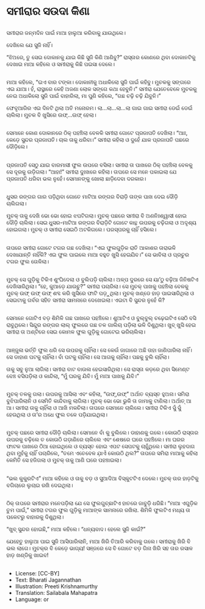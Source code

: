 # ସମୀରାର ସଉଦା କିଣା

##
ସମୀରାର ଜନ୍ମଦିନ ପାଇଁ ମାଆ ହାଲୁଆ କରିବାକୁ ଯାଉଥିଲେ।

ଦେଖିଲେ ଯେ ସୁଜି ନାହିଁ।

“ଝିଅରେ, ତୁ ସେଇ ଦୋକାନକୁ ଯାଇ କିଛି ସୁଜି କିଣି ଆଣିବୁ?” ରାସ୍ତାର କୋଣରେ ଥିବା ଦୋକାନଟିକୁ ଦେଖାଇ ମାଆ କହିଲେ ଓ ସମୀରାକୁ କିଛି ପଇସା ଦେଲେ।

##
ମାଆ କହିଲେ, “ଇଏ ବାର ଟଙ୍କା। ଦୋକାନୀକୁ ଅଧାକିଲୋ ସୁଜି ପାଇଁ କହିବୁ। ମୁଚକକୁ ସଙ୍ଗରେ ଏଇ ଯାଆ। ହଁ, ରାସ୍ଥାରେ କେହି ଅଜଣା ଲୋକ ସଙ୍ଗେ କଥା ହେବୁନି।” ସମୀରା ଯେତେବେଳେ ମୁଚକକୁ ନେଇ ଅଧାକିଲୋ ସୁଜି ପାଇଁ ବାହାରିଲା, ମା ପୁଣି କହିଲେ, “ଗଛ ଚଢ଼ି ଚଢ଼ି ଯିବୁନି।”

ଫେବୃଆରିର ଏଇ ଦିନଟି ଥିଲା ଅତି ମନୋରମ।  ଲା...ଲା...ଲା...ଲା ଗାଇ ଗାଇ ସମୀରା ଡେଇଁ ଡେଇଁ ଚାଲିଲା। ମୁଚକ ବି ଖୁସିରେ ଉଫ୍‍...ଉଫ୍‍ ହେଲା।

##
ସେମାନେ କୋଣ ଦୋକାନରେ ଠିକ୍‍ ପହଞ୍ଚିଲା ବେଳକି ସମୀରା ଗୋଟେ ପ୍ରଜାପତି ଦେଖିଲା। “ଆଃ, କେଡ଼େ ସୁନ୍ଦର ପ୍ରଜାପତି। ଚାଲ ତାକୁ ଧରିବା।” ସମୀରା କହିଲା ଓ ଦୁହେଁ ଯାକ ପ୍ରଜାପତି ପଛରେ ଦୌଡ଼ିଲେ।

##
ପ୍ରଜାପତି ସେଠୁ ଯାଇ ବାରମାସୀ ଫୁଲ ଉପରେ ବସିଲା। ସମୀରା ତା ପାଖରେ ଠିକ୍‍ ପହଞ୍ଚିଲା ବେଳକୁ ସେ ଦୂରକୁ ଉଡ଼ିଗଲା। “ଆହା!” ସମୀରା ଦୁଃଖରେ କହିଲା। ତାପରେ ସେ ମନେ ପକାଇଲା ଯେ ପ୍ରଜାପତି ଧରିବା ଭଲ ନୁହେଁ। ସେମାନଙ୍କୁ ଖୋଲା ଛାଡ଼ିଦେବା ଦରକାର।

##
ଧୁସର ରଙ୍ଗର ଗାର ପଡ଼ିଥିବା ଗୋତେ ମାଟିଆ ରଙ୍ଗର ବିରାଡ଼ି ତାଙ୍କ ପାଖ ଦେଇ ଦୌଡ଼ି ଚାଲିଗଲା।

ମୁଚକ୍‍ ତାକୁ ଦେଖି ଭୋ ଭୋ ହୋ‍ଇ ଝପଟିଗଲା। ମୁଚକ୍‍ ପଛରେ ସମୀରା ବି ଅଣନିଃଶ୍ୱାସୀ ହୋ‍ଇ ଦୌଡ଼ି ଚାଲିଲା। ସେଇ ଧୁସର-ମାଟିଆ ରଙ୍ଗର ବିରାଡ଼ିଟି ଗୋଟେ କାନ୍ଥ ଉପରକୁ ଚଢ଼ିଗଲା ଓ ଅଦୃଶ୍ୟ ହୋ‍ଇଗଲା। ମୁଚକ୍‍ ଓ ସମୀରା ସେଇଠି ଅଟକିଗଲେ। ପରସ୍ପରକୁ ଚାହିଁ ହସିଲେ।

##
ତାପରେ ସମୀରା ଗୋଟେ ଟଗର ଗଛ ଦେଖିଲା। “ଏଇ ଫୁଲଗୁଡ଼ିକ ରାତି ଆକାଶର ତାରାଭଳି ଦେଖାଯାନ୍ତି ନାହିଁକି? ଏଇ ଫୁଲ ପାଇଲେ ମାଆ ବହୁତ ଖୁସି ହେଇଯିବ।” ସେ ଭାବିଲା ଓ ପ୍ରଚୁର ଟଗର ଫୁଲ ତୋଳିଲା।

##
ମୁଚକ୍‍ ସେ ଗୁଡ଼ିକୁ ଟିକିଏ ଶୁଂଘିଦେଲା ଓ ବୁଲିପଡ଼ି ଚାଲିଲା। ଅଳ୍ପ ଦୁରରେ ସେ ୟା’ଠୁ ବଢ଼ିଆ ଜିନିଷଟିଏ ଦେଖିସାରିଥିଲା। “ହେ, କୁଆଡ଼େ ଯାଉଚୁ?” ସମୀରା ପଚାରିଲା। ସେ ମୁଚକ୍‍ ପାଖକୁ  ପହଞ୍ଚିଲା ବେଳକୁ ମୁଚକ୍‍ ଉଫ୍‍ ଉଫ୍‍ ଉଫ୍‍ ଶବ୍ଦ କରି ଖୁସିରେ ଫାଟି ପଡ଼ୁଥିଲା। ମୁଚକ୍‍ ଖଣ୍ଡେ ହାଡ଼ ପାଇସାରିଥିଲା ଓ ସେଇଟାକୁ ଗର୍ବର ସହିତ ସମୀରା ସାମନାରେ ଦେଖେଇଲା। ଏଇଟା ବି ସୁନ୍ଦର ନୁହେଁ କି?

##
ସେମାନେ ଗୋଟିଏ ବଡ଼ ଶିମିଳି ଗଛ ପାଖରେ ପହଞ୍ଚିଲେ। ଶୁଆଟିଏ ଓ ବୁଲ୍‍ବୁଲ୍‍ ଚଢ଼େଇଟିଏ ସେଠି ବସି ରାବୁଥିଲେ। ସିନ୍ଦୁର ରଙ୍ଗର ଲାଲ୍‍ ଫୁଲରେ ଗଛ ତଳ ଗାଲିଚା ପଡ଼ିଲା ଭଳି ଦିଶୁଥିଲା। ଖୁବ୍‍ ଖୁସି ହେଇ ସମୀରା ତା ଅଣ୍ଟିରେ ସେଇ କୋମଳ ଫୁଲ ଗୁଡ଼ିକୁ ଗୋଟେଇ ଭରିଚାଲିଲା।

##
ଆଞ୍ଜୁଳା ଭର୍ତ୍ତି ଫୁଲ ଧରି ସେ ଉପରକୁ ଚାହିଁଲା। ସେ କେଉଁ ଜାଗାରେ ଅଛି ତାହା ଜାଣିପାରିଲା ନାହିଁ। ସେ ଡାହାଣ ପଟକୁ ଚାହିଁଲା। ବାଁ ପଟକୁ ଚାହିଁଲା। ସେ ଆଗକୁ ଚାହିଁଲା। ପଛକୁ ବୁଲି ଚାହିଁଲା।

ତାକୁ ସବୁ ନୁଆ ଲାଗିଲା। ସମୀରା ବାଟ ବାଉଳା ହେଇସାରିଥିଲା। ସେ ରାସ୍ତା କଡ଼ରେ ଥିବା ସିମେଣ୍ଟ ବେଞ୍ଚ ବସିପଡ଼ିଲା ଓ କାନ୍ଦିଲା, “ମୁଁ ଘରକୁ ଯିବି। ମୁଁ ମାଆ ପାଖକୁ ଯିବି।”

##
ମୁଚକ୍‍ ତଳକୁ ଗଲା। ଉପରକୁ ଆସିଲା ଏବଂ କହିଲା, “ଉଫ୍‍,ଉଫ୍‍” ଅର୍ଥାତ ବ୍ୟସ୍ତ ହୁଅନା। ସମିରା ବୁଝିପାରିଲାନି ଓ ସେମିତି କାନ୍ଦିବାକୁ ଲାଗିଲା। ମୁଚ‍କ୍‍ ଭୋ ଭୋ ଭୁକି ତା ଜାମାକୁ ଟାଣିଲା। ଅର୍ଥାତ୍‍ ଆ ଆ। ସମୀରା ତାକୁ ଚାହିଁଲା ଓ ଆଖି ମକଚିଲା। ତାପରେ ସେମାନେ ଚାଲିଲେ। ସମୀରା ଟିକିଏ ସୁଁ ସୁଁ ହେଉଥିଲା ଓ ତା’ର ଅଧେ ଫୁଲ ତଳେ ପଡ଼ିଯାଇଥିଲା।

##
ମୁଚକ୍‍ ପଛରେ ସମୀରା ଦୌଡ଼ି ଚାଲିଲା। ସେମାନେ ବାଁ କୁ ବୁଲିଲେ। ଡାହାଣକୁ ଗଲେ। କୋ‍ଉଠି ରାସ୍ତାର ଉପରକୁ ଚଢ଼ିଲେ ତ କୋ‍ଉଠି ଗଡ଼ାଣିରେ ଚାଲିଲେ ଏବଂ ଶେଷରେ ଘରେ ପହଞ୍ଚିଲେ। ମା ଘରର ଫାଟକ ପାଖରେ ଠିଆ ହୋ‍ଇଥିଲେ ଓ ବ୍ୟସ୍ତ ହୋ‍ଇ ଏପଟ ସେପଟକୁ ଚାହୁଁଥିଲେ। ସମୀରା ଲୁହଦାଗ ଥିବା ମୁହଁକୁ ଚାହିଁ ପଚାରିଲେ, “ତମେ ଏତେବେଳ ଯ଼ାଏଁ କୋ‍ଉଠି ଥିଲ?” ତାପରେ ସମିରା ମାଆକୁ କହିଲା କେମିତି ସେ ହଜିଗଲା ଓ ମୁଚକ୍‍ ତାକୁ ଆଣି ଘରେ ପହଞ୍ଚାଇଲା। 

##
“ଭଲ କୁକୁରଟିଏ” ମାଆ କହିଲେ ଓ ତାକୁ ବଡ଼ ଓ ସୁଆଦିଆ ବିସ୍କୁଟଟିଏ ଦେଲେ। ମୁଚକ୍‍ ତାର ହାଡ଼ଟିକୁ ବଗିଚାରେ ଲୁଚାଇ ରଖି ଦେଇଥିଲା।

##
ଠିକ୍‍ ତାପରେ ସମୀରାର ମନେପଡ଼ିଲା ଯେ ସେ ଫୁଲଗୁଚ୍ଛାଟିଏ ହାତରେ ଜାବୁଡ଼ି ଧରିଛି। “ମାଆ ଏଗୁଡ଼ିକ ତୁମ ପାଇଁ,” ସମୀରା ଟଗର ଫୁଲ ଗୁଡ଼ିକୁ ମାଆଙ୍କ ସାମନାରେ ରଖିଲା. ଶିମିଳି ଫୁଲଟିଏ ମଧ୍ୟ ତା ପକେଟରୁ ବାହାରକୁ ଦିଶୁଥିଲା।

“ଖୁବ୍‍ ସୁନ୍ଦର ହୋ‍ଇଛି,” ମାଆ କହିଲେ। “ଧନ୍ୟବାଦ। ହେଲେ ସୁଜି କାଇଁ?”

ଯେହେତୁ ହାଲୁଆ ପାଇ ସୁଜି ଆସିପାରିଲାନି, ମାଆ ଖିରି ତିଆରି କରିବାକୁ ଗଲେ। ସମୀରାକୁ ଖିରି ବି ଭଲ ଲାଗେ। ମୁଚକ୍‍ର ବି କେଡ଼େ ଭାଗ୍ୟ! ସଞ୍ଜରେ ସେ ବି ଗୋଟେ ବଡ଼ ଗିନା ଖିରି ସହ ତାର ରସାଳ ହାଡ଼ ଖଣ୍ଡିକୁ ଖାଇବ!

##
* License: [CC-BY]
* Text: Bharati Jagannathan
* Illustration: Preeti Krishnamurthy
* Translation: Sailabala Mahapatra
* Language: or
